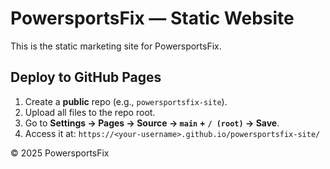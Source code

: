 # PowersportsFix — Static Website

This is the static marketing site for PowersportsFix.

## Deploy to GitHub Pages
1. Create a **public** repo (e.g., `powersportsfix-site`).
2. Upload all files to the repo root.
3. Go to **Settings → Pages → Source → `main` + `/ (root)` → Save**.
4. Access it at: `https://<your-username>.github.io/powersportsfix-site/`

© 2025 PowersportsFix
